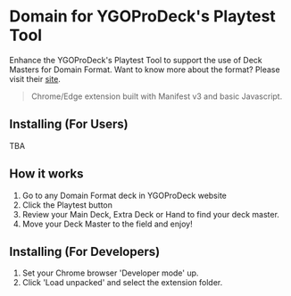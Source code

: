 # Domain for YGOProDeck's Playtest Tool
Enhance the YGOProDeck's Playtest Tool to support the use of Deck Masters for Domain Format.
Want to know more about the format? Please visit their [site](https://www.domainformat.com/).
> Chrome/Edge extension built with Manifest v3 and basic Javascript.

## Installing (For Users)
TBA

## How it works
1. Go to any Domain Format deck in YGOProDeck website 
2. Click the Playtest button
3. Review your Main Deck, Extra Deck or Hand to find your deck master.
4. Move your Deck Master to the field and enjoy!

## Installing (For Developers)
1. Set your Chrome browser 'Developer mode' up.
2. Click 'Load unpacked' and select the extension folder.

